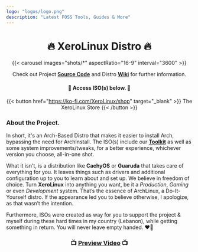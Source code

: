 ```yaml
---
logo: "logos/logo.png"
description: "Latest FOSS Tools, Guides & More"
---
```


<h1 align="center">🔥 XeroLinux Distro 🔥</h1>

<div align="center">

{{< carousel images="shots/*" aspectRatio="16-9" interval="3600" >}}

Check out Project <a href="https://github.com/XeroLinuxDev/xero-build" target="_blank"><strong>Source Code</strong></a> and Distro <a href="https://wiki.xerolinux.xyz/distro/" target="_blank"><strong>Wiki</strong></a> for further information.</div>

<div align="center">

####  🔻 Access ISO(s) below. 🔻

{{< button href="https://ko-fi.com/XeroLinux/shop" target="_blank" >}}
The XeroLinux Store
{{< /button >}}

</div>

### About the Project.

In short, it's an Arch-Based Distro that makes it easier to install Arch, bypassing the need for ArchInstall. The ISO(s) include our [**Toolkit**](https://wiki.xerolinux.xyz/xlapit/) as well as some system improvements/tweaks, for a better experience, whichever version you choose, all-in-one shot. <br>

What it isn't, is a distribution like **CachyOS** or **Guaruda** that takes care of everything for you. It leaves things such as drivers and additional configuration up to you to learn about and set up. We believe in freedom of choice. Turn **XeroLinux** into anything you want, be it a *Production*, *Gaming* or even *Development* system. That’s the essence of ArchLinux, a Do-It-Yourself distro. If the appearance led you to believe otherwise, I apologize, as that wasn’t the intention.<br>

Furthermore, ISOs were created as way for you to support the project & myself during these hard times in my country (Lebanon), while getting something in return. You will never leave empty handed. ❤️‍🔥

<h3 align="center">📺 <a href="https://www.youtube.com/watch?v=lsYg6-wUWXw" target="_blank"><strong>Preview Video</strong></a> 📺</h3>

<script src='https://storage.ko-fi.com/cdn/scripts/overlay-widget.js'></script>
<script>
  kofiWidgetOverlay.draw('xerolinux', {
    'type': 'floating-chat',
    'floating-chat.position': 'bottom_right',
    'floating-chat.donateButton.text': 'Support me',
    'floating-chat.donateButton.background-color': '#794bc4',
    'floating-chat.donateButton.text-color': '#fff'
  });
</script>



